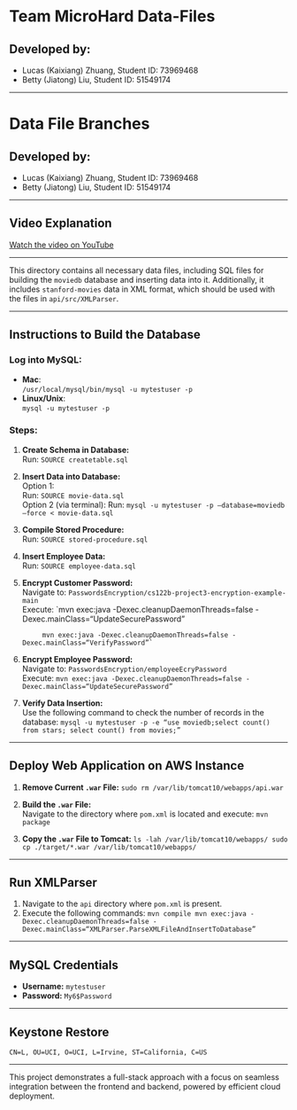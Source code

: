 # Team **MicroHard Data-Files**

## Developed by:
- Lucas (Kaixiang) Zhuang, Student ID: 73969468
- Betty (Jiatong) Liu, Student ID: 51549174

---



# Data File Branches

## Developed by:
- Lucas (Kaixiang) Zhuang, Student ID: 73969468
- Betty (Jiatong) Liu, Student ID: 51549174

---

## Video Explanation
[Watch the video on YouTube](https://www.youtube.com/@lucaszhuang1478)  

---

This directory contains all necessary data files, including SQL files for building the `moviedb` database and inserting data into it. Additionally, it includes `stanford-movies` data in XML format, which should be used with the files in `api/src/XMLParser`.

---

## Instructions to Build the Database

### Log into MySQL:
- **Mac**:  
  `/usr/local/mysql/bin/mysql -u mytestuser -p`
- **Linux/Unix**:  
  `mysql -u mytestuser -p`

### Steps:
1. **Create Schema in Database:**  
   Run: `SOURCE createtable.sql`

2. **Insert Data into Database:**  
   Option 1:  
   Run: `SOURCE movie-data.sql`  
   Option 2 (via terminal):
   Run: `mysql -u mytestuser -p –database=moviedb –force < movie-data.sql`

3. **Compile Stored Procedure:**  
Run: `SOURCE stored-procedure.sql`

4. **Insert Employee Data:**  
Run: `SOURCE employee-data.sql`

5. **Encrypt Customer Password:**  
Navigate to: `PasswordsEncryption/cs122b-project3-encryption-example-main`  
Execute:  `mvn exec:java -Dexec.cleanupDaemonThreads=false -Dexec.mainClass=“UpdateSecurePassword”

            mvn exec:java -Dexec.cleanupDaemonThreads=false -Dexec.mainClass=“VerifyPassword”`

6. **Encrypt Employee Password:**  
Navigate to: `PasswordsEncryption/employeeEcryPassword`  
Execute:  `mvn exec:java -Dexec.cleanupDaemonThreads=false -Dexec.mainClass=“UpdateSecurePassword”`

7. **Verify Data Insertion:**  
Use the following command to check the number of records in the database:
`mysql -u mytestuser -p -e “use moviedb;select count() from stars; select count() from movies;”`

---

## Deploy Web Application on AWS Instance

1. **Remove Current `.war` File:**
   `sudo rm /var/lib/tomcat10/webapps/api.war`

2. **Build the `.war` File:**  
Navigate to the directory where `pom.xml` is located and execute:
    `mvn package`

3. **Copy the `.war` File to Tomcat:**
   `ls -lah /var/lib/tomcat10/webapps/
sudo cp ./target/*.war /var/lib/tomcat10/webapps/`

---

## Run XMLParser

1. Navigate to the `api` directory where `pom.xml` is present. 
2. Execute the following commands:
   `mvn compile
mvn exec:java -Dexec.cleanupDaemonThreads=false -Dexec.mainClass=“XMLParser.ParseXMLFileAndInsertToDatabase”`

---

## MySQL Credentials

- **Username:** `mytestuser`  
- **Password:** `My6$Password`

---

## Keystone Restore
`CN=L, OU=UCI, O=UCI, L=Irvine, ST=California, C=US`

---

This project demonstrates a full-stack approach with a focus on seamless integration between the frontend and backend, powered by efficient cloud deployment.
